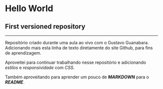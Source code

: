 # Hello World
 
 ## First versioned repository
---

 Repositório criado durante uma aula ao vivo com o Gustavo Guanabara.
 Adicionando mais esta linha de texto diretamente do site Github, para fins de aprendizagem.
 
 Aproveitei para continuar trabalhando nesse repositório 
 e adicionando *estilos* e *responsividade* com *CSS*.
 
 Também aproveitando para aprender um pouco de ***MARKDOWN*** para o __*README*__.

